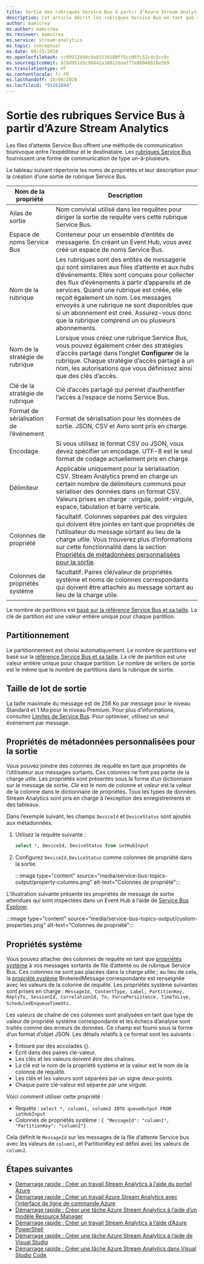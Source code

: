 ```yaml
---
title: Sortie des rubriques Service Bus à partir d’Azure Stream Analytics
description: Cet article décrit les rubriques Service Bus en tant que sortie pour Azure Stream Analytics.
author: mamccrea
ms.author: mamccrea
ms.reviewer: mamccrea
ms.service: stream-analytics
ms.topic: conceptual
ms.date: 09/23/2020
ms.openlocfilehash: cc09912bb0c9ab553d180ff5cc06fc52c4c5cc0c
ms.sourcegitcommit: 829d951d5c90442a38012daaf77e86046018e5b9
ms.translationtype: HT
ms.contentlocale: fr-FR
ms.lasthandoff: 10/09/2020
ms.locfileid: "91261044"
---
```

# <a name="service-bus-topics-output-from-azure-stream-analytics"></a>Sortie des rubriques Service Bus à partir d’Azure Stream Analytics

Les files d’attente Service Bus offrent une méthode de communication biunivoque entre l’expéditeur et le destinataire. Les [rubriques Service Bus](https://msdn.microsoft.com/library/azure/hh367516.aspx) fournissent une forme de communication de type un-à-plusieurs.

Le tableau suivant répertorie les noms de propriétés et leur description pour la création d’une sortie de rubrique Service Bus.

| Nom de la propriété | Description |
| --- | --- |
| Alias de sortie |Nom convivial utilisé dans les requêtes pour diriger la sortie de requête vers cette rubrique Service Bus. |
| Espace de noms Service Bus |Conteneur pour un ensemble d’entités de messagerie. En créant un Event Hub, vous avez créé un espace de noms Service Bus. |
| Nom de la rubrique |Les rubriques sont des entités de messagerie qui sont similaires aux files d’attente et aux hubs d’événements. Elles sont conçues pour collecter des flux d’événements à partir d’appareils et de services. Quand une rubrique est créée, elle reçoit également un nom. Les messages envoyés à une rubrique ne sont disponibles que si un abonnement est créé. Assurez-vous donc que la rubrique comprend un ou plusieurs abonnements. |
| Nom de la stratégie de rubrique |Lorsque vous créez une rubrique Service Bus, vous pouvez également créer des stratégies d’accès partagé dans l’onglet **Configurer** de la rubrique. Chaque stratégie d’accès partagé a un nom, les autorisations que vous définissez ainsi que des clés d’accès. |
| Clé de la stratégie de rubrique |Clé d’accès partagé qui permet d’authentifier l’accès à l’espace de noms Service Bus. |
| Format de sérialisation de l’événement |Format de sérialisation pour les données de sortie. JSON, CSV et Avro sont pris en charge. |
| Encodage |Si vous utilisez le format CSV ou JSON, vous devez spécifier un encodage. UTF-8 est le seul format de codage actuellement pris en charge. |
| Délimiteur |Applicable uniquement pour la sérialisation CSV. Stream Analytics prend en charge un certain nombre de délimiteurs communs pour sérialiser des données dans un format CSV. Valeurs prises en charge : virgule, point-virgule, espace, tabulation et barre verticale. |
| Colonnes de propriété | facultatif. Colonnes séparées par des virgules qui doivent être jointes en tant que propriétés de l’utilisateur du message sortant au lieu de la charge utile. Vous trouverez plus d’informations sur cette fonctionnalité dans la section [Propriétés de métadonnées personnalisées pour la sortie](#custom-metadata-properties-for-output). |
| Colonnes de propriétés système | facultatif. Paires clé/valeur de propriétés système et noms de colonnes correspondants qui doivent être attachés au message sortant au lieu de la charge utile. |

Le nombre de partitions est [basé sur la référence Service Bus et sa taille](../service-bus-messaging/service-bus-partitioning.md). La clé de partition est une valeur entière unique pour chaque partition.

## <a name="partitioning"></a>Partitionnement

Le partitionnement est choisi automatiquement. Le nombre de partitions est basé sur la [référence Service Bus et sa taille](../service-bus-messaging/service-bus-partitioning.md). La clé de partition est une valeur entière unique pour chaque partition. Le nombre de writers de sortie est le même que le nombre de partitions dans la rubrique de sortie.

## <a name="output-batch-size"></a>Taille de lot de sortie

La taille maximale du message est de 256 Ko par message pour le niveau Standard et 1 Mo pour le niveau Premium. Pour plus d’informations, consultez [Limites de Service Bus](../service-bus-messaging/service-bus-quotas.md). Pour optimiser, utilisez un seul événement par message.

## <a name="custom-metadata-properties-for-output"></a>Propriétés de métadonnées personnalisées pour la sortie

Vous pouvez joindre des colonnes de requête en tant que propriétés de l’utilisateur aux messages sortants. Ces colonnes ne font pas partie de la charge utile. Les propriétés sont présentes sous la forme d’un dictionnaire sur le message de sortie. *Clé* est le nom de colonne et *valeur* est la valeur de la colonne dans le dictionnaire de propriétés. Tous les types de données Stream Analytics sont pris en charge à l’exception des enregistrements et des tableaux.

Dans l’exemple suivant, les champs `DeviceId` et `DeviceStatus` sont ajoutés aux métadonnées.

1. Utilisez la requête suivante :

   ```sql
   select *, DeviceId, DeviceStatus from iotHubInput
   ```

1. Configurez `DeviceId,DeviceStatus` comme colonnes de propriété dans la sortie.

   :::image type="content" source="media/service-bus-topics-output/property-columns.png" alt-text="Colonnes de propriété":::

L’illustration suivante présente les propriétés de message de sortie attendues qui sont inspectées dans un Event Hub à l’aide de [Service Bus Explorer](https://github.com/paolosalvatori/ServiceBusExplorer).

:::image type="content" source="media/service-bus-topics-output/custom-properties.png" alt-text="Colonnes de propriété":::

## <a name="system-properties"></a>Propriétés système

Vous pouvez attacher des colonnes de requête en tant que [propriétés système](https://docs.microsoft.com/dotnet/api/microsoft.servicebus.messaging.brokeredmessage?view=azure-dotnet#properties&preserve-view=true) à vos messages sortants de file d’attente ou de rubrique Service Bus. Ces colonnes ne sont pas placées dans la charge utile ; au lieu de cela, la [propriété système](https://docs.microsoft.com/dotnet/api/microsoft.servicebus.messaging.brokeredmessage?view=azure-dotnet#properties&preserve-view=true) BrokeredMessage correspondante est renseignée avec les valeurs de la colonne de requête.
Les propriétés système suivantes sont prises en charge : `MessageId, ContentType, Label, PartitionKey, ReplyTo, SessionId, CorrelationId, To, ForcePersistence, TimeToLive, ScheduledEnqueueTimeUtc`.

Les valeurs de chaîne de ces colonnes sont analysées en tant que type de valeur de propriété système correspondante et les échecs d’analyse sont traités comme des erreurs de données.
Ce champ est fourni sous la forme d’un format d’objet JSON. Les détails relatifs à ce format sont les suivants :

* Entouré par des accolades {}.
* Écrit dans des paires clé-valeur.
* Les clés et les valeurs doivent être des chaînes.
* La clé est le nom de la propriété système et la valeur est le nom de la colonne de requête.
* Les clés et les valeurs sont séparées par un signe deux-points.
* Chaque paire clé-valeur est séparée par une virgule.

Voici comment utiliser cette propriété :

* Requête : `select *, column1, column2 INTO queueOutput FROM iotHubInput`
* Colonnes de propriétés système : `{ "MessageId": "column1", "PartitionKey": "column2"}`

Cela définit le `MessageId` sur les messages de la file d’attente Service bus avec les valeurs de `column1`, et PartitionKey est défini avec les valeurs de `column2`.

## <a name="next-steps"></a>Étapes suivantes

* [Démarrage rapide : Créer un travail Stream Analytics à l’aide du portail Azure](stream-analytics-quick-create-portal.md)
* [Démarrage rapide : Créer un travail Azure Stream Analytics avec l’interface de ligne de commande Azure](quick-create-azure-cli.md)
* [Démarrage rapide : Créer une tâche Azure Stream Analytics à l’aide d’un modèle Resource Manager](quick-create-azure-resource-manager.md)
* [Démarrage rapide : Créer un travail Stream Analytics à l’aide d’Azure PowerShell](stream-analytics-quick-create-powershell.md)
* [Démarrage rapide : Créer une tâche Azure Stream Analytics à l’aide de Visual Studio](stream-analytics-quick-create-vs.md)
* [Démarrage rapide : Créer une tâche Azure Stream Analytics dans Visual Studio Code](quick-create-visual-studio-code.md)

